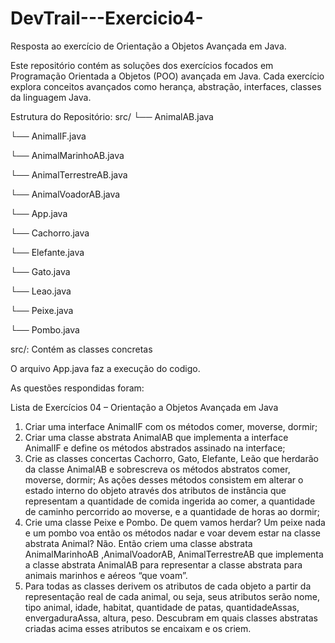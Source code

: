 # DevTrail---Exercicio4-
Resposta ao exercício de Orientação a Objetos Avançada em Java.


Este repositório contém as soluções dos exercícios focados em Programação Orientada a Objetos (POO) avançada em Java. Cada exercício explora conceitos avançados como herança, abstração, interfaces, classes da linguagem Java.

Estrutura do Repositório:
src/
   └── AnimalAB.java
   
   └── AnimalIF.java
   
   └── AnimalMarinhoAB.java
   
   └── AnimalTerrestreAB.java
   
   └── AnimalVoadorAB.java
   
   └── App.java
   
   └── Cachorro.java
   
   └── Elefante.java
   
   └── Gato.java
   
   └── Leao.java
   
   └── Peixe.java
   
   └── Pombo.java

src/: Contém as classes concretas

O arquivo App.java faz a execução do codigo.

As questões respondidas foram:

Lista de Exercícios 04 – Orientação a Objetos Avançada em
Java

1. Criar uma interface AnimalIF com os métodos comer, moverse, dormir;
2. Criar uma classe abstrata AnimalAB que implementa a interface AnimalIF e
define os métodos abstrados assinado na interface;
3. Crie as classes concertas Cachorro, Gato, Elefante, Leão que herdarão da classe
AnimalAB e sobrescreva os métodos abstratos comer, moverse, dormir; As
ações desses métodos consistem em alterar o estado interno do objeto através
dos atributos de instância que representam a quantidade de comida ingerida ao
comer, a quantidade de caminho percorrido ao moverse, e a quantidade de horas
ao dormir;
4. Crie uma classe Peixe e Pombo. De quem vamos herdar? Um peixe nada e um
pombo voa então os métodos nadar e voar devem estar na classe abstrata
Animal? Não. Então criem uma classe abstrata AnimalMarinhoAB
,AnimalVoadorAB, AnimalTerrestreAB que implementa a classe abstrata
AnimalAB para representar a classe abstrata para animais marinhos e aéreos
“que voam”.
5. Para todas as classes derivem os atributos de cada objeto a partir da
representação real de cada animal, ou seja, seus atributos serão nome, tipo
animal, idade, habitat, quantidade de patas, quantidadeAssas, envergaduraAssa,
altura, peso. Descubram em quais classes abstratas criadas acima esses atributos
se encaixam e os criem.

